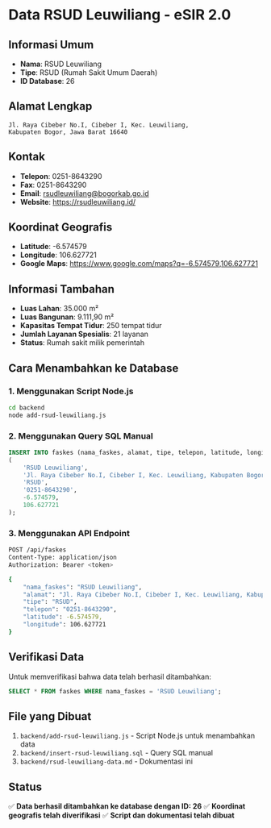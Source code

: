 # Data RSUD Leuwiliang - eSIR 2.0

## Informasi Umum
- **Nama**: RSUD Leuwiliang
- **Tipe**: RSUD (Rumah Sakit Umum Daerah)
- **ID Database**: 26

## Alamat Lengkap
```
Jl. Raya Cibeber No.I, Cibeber I, Kec. Leuwiliang, 
Kabupaten Bogor, Jawa Barat 16640
```

## Kontak
- **Telepon**: 0251-8643290
- **Fax**: 0251-8643290
- **Email**: rsudleuwiliang@bogorkab.go.id
- **Website**: https://rsudleuwiliang.id/

## Koordinat Geografis
- **Latitude**: -6.574579
- **Longitude**: 106.627721
- **Google Maps**: https://www.google.com/maps?q=-6.574579,106.627721

## Informasi Tambahan
- **Luas Lahan**: 35.000 m²
- **Luas Bangunan**: 9.111,90 m²
- **Kapasitas Tempat Tidur**: 250 tempat tidur
- **Jumlah Layanan Spesialis**: 21 layanan
- **Status**: Rumah sakit milik pemerintah

## Cara Menambahkan ke Database

### 1. Menggunakan Script Node.js
```bash
cd backend
node add-rsud-leuwiliang.js
```

### 2. Menggunakan Query SQL Manual
```sql
INSERT INTO faskes (nama_faskes, alamat, tipe, telepon, latitude, longitude) VALUES
(
    'RSUD Leuwiliang',
    'Jl. Raya Cibeber No.I, Cibeber I, Kec. Leuwiliang, Kabupaten Bogor, Jawa Barat 16640',
    'RSUD',
    '0251-8643290',
    -6.574579,
    106.627721
);
```

### 3. Menggunakan API Endpoint
```bash
POST /api/faskes
Content-Type: application/json
Authorization: Bearer <token>

{
    "nama_faskes": "RSUD Leuwiliang",
    "alamat": "Jl. Raya Cibeber No.I, Cibeber I, Kec. Leuwiliang, Kabupaten Bogor, Jawa Barat 16640",
    "tipe": "RSUD",
    "telepon": "0251-8643290",
    "latitude": -6.574579,
    "longitude": 106.627721
}
```

## Verifikasi Data
Untuk memverifikasi bahwa data telah berhasil ditambahkan:

```sql
SELECT * FROM faskes WHERE nama_faskes = 'RSUD Leuwiliang';
```

## File yang Dibuat
1. `backend/add-rsud-leuwiliang.js` - Script Node.js untuk menambahkan data
2. `backend/insert-rsud-leuwiliang.sql` - Query SQL manual
3. `backend/rsud-leuwiliang-data.md` - Dokumentasi ini

## Status
✅ **Data berhasil ditambahkan ke database dengan ID: 26**
✅ **Koordinat geografis telah diverifikasi**
✅ **Script dan dokumentasi telah dibuat**
